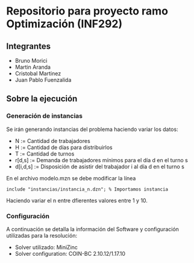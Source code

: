 # Repositorio para proyecto ramo Optimización (INF292)

## Integrantes
- Bruno Morici
- Martin Aranda
- Cristobal Martinez
- Juan Pablo Fuenzalida

## Sobre la ejecución

### Generación de instancias

Se irán generando instancias del problema haciendo variar los datos:
- N := Cantidad de trabajadores
- H := Cantidad de días para distribuirlos
- T := Cantidad de turnos
- r[d,s] := Demanda de trabajadores mínimos para el día d en el turno s
- d[i,d,s] := Disposición de asistir del trabajador i al día d en el turno s

En el archivo modelo.mzn se debe modificar la línea
```
include "instancias/instancia_n.dzn"; % Importamos instancia
```

Haciendo variar el n entre dfierentes valores entre 1 y 10.


### Configuración

A continuación se detalla la información del Software y configuración utilizadas para la resolución:
- Solver utilizado: MiniZinc
- Solver configuration: COIN-BC 2.10.12/1.17.10

